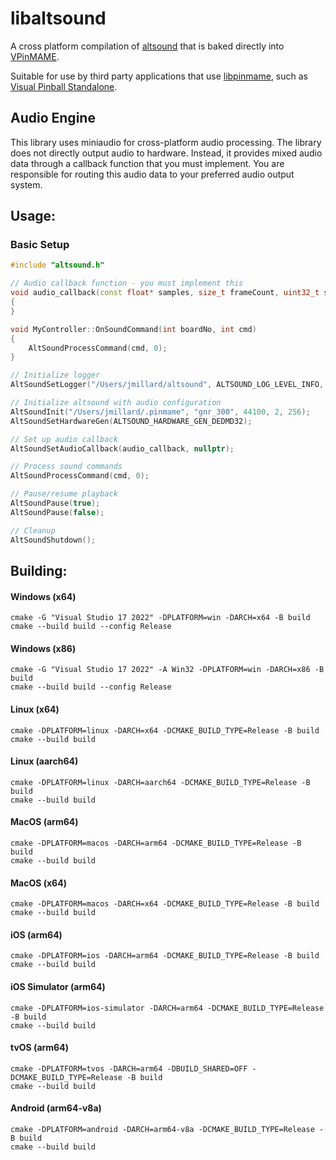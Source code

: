 # libaltsound

A cross platform compilation of [altsound](https://github.com/vpinball/pinmame/tree/master/src/wpc/altsound) that is baked directly into [VPinMAME](https://github.com/vpinball/pinmame).

Suitable for use by third party applications that use [libpinmame](https://github.com/vpinball/pinmame/tree/master/src/libpinmame), such as [Visual Pinball Standalone](https://github.com/vpinball/vpinball/tree/standalone).

## Audio Engine

This library uses miniaudio for cross-platform audio processing. The library does not directly output audio to hardware. Instead, it provides mixed audio data through a callback function that you must implement. You are responsible for routing this audio data to your preferred audio output system.

## Usage:

### Basic Setup

```c++
#include "altsound.h"

// Audio callback function - you must implement this
void audio_callback(const float* samples, size_t frameCount, uint32_t sampleRate, uint32_t channels, void* userData)
{
}

void MyController::OnSoundCommand(int boardNo, int cmd)
{
    AltSoundProcessCommand(cmd, 0);
}

// Initialize logger
AltSoundSetLogger("/Users/jmillard/altsound", ALTSOUND_LOG_LEVEL_INFO, false);

// Initialize altsound with audio configuration
AltSoundInit("/Users/jmillard/.pinmame", "gnr_300", 44100, 2, 256);
AltSoundSetHardwareGen(ALTSOUND_HARDWARE_GEN_DEDMD32);

// Set up audio callback
AltSoundSetAudioCallback(audio_callback, nullptr);

// Process sound commands
AltSoundProcessCommand(cmd, 0);

// Pause/resume playback
AltSoundPause(true);
AltSoundPause(false);

// Cleanup
AltSoundShutdown();
```

## Building:

#### Windows (x64)

```shell
cmake -G "Visual Studio 17 2022" -DPLATFORM=win -DARCH=x64 -B build
cmake --build build --config Release
```

#### Windows (x86)

```shell
cmake -G "Visual Studio 17 2022" -A Win32 -DPLATFORM=win -DARCH=x86 -B build
cmake --build build --config Release
```

#### Linux (x64)
```shell
cmake -DPLATFORM=linux -DARCH=x64 -DCMAKE_BUILD_TYPE=Release -B build
cmake --build build
```

#### Linux (aarch64)
```shell
cmake -DPLATFORM=linux -DARCH=aarch64 -DCMAKE_BUILD_TYPE=Release -B build
cmake --build build
```

#### MacOS (arm64)
```shell
cmake -DPLATFORM=macos -DARCH=arm64 -DCMAKE_BUILD_TYPE=Release -B build
cmake --build build
```

#### MacOS (x64)
```shell
cmake -DPLATFORM=macos -DARCH=x64 -DCMAKE_BUILD_TYPE=Release -B build
cmake --build build
```

#### iOS (arm64)
```shell
cmake -DPLATFORM=ios -DARCH=arm64 -DCMAKE_BUILD_TYPE=Release -B build
cmake --build build
```

#### iOS Simulator (arm64)
```shell
cmake -DPLATFORM=ios-simulator -DARCH=arm64 -DCMAKE_BUILD_TYPE=Release -B build
cmake --build build
```

#### tvOS (arm64)
```shell
cmake -DPLATFORM=tvos -DARCH=arm64 -DBUILD_SHARED=OFF -DCMAKE_BUILD_TYPE=Release -B build
cmake --build build
```

#### Android (arm64-v8a)
```shell
cmake -DPLATFORM=android -DARCH=arm64-v8a -DCMAKE_BUILD_TYPE=Release -B build
cmake --build build
```
